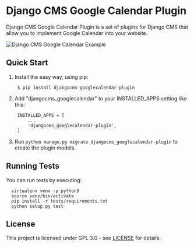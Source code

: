 # Django CMS Google Calendar Plugin

Django CMS Google Calendar Plugin is a set of plugins for Django CMS that allow you to implement Google Calendar into your website.

![Django CMS Google Calendar Example](./docs/img/preview.png "Django CMS Google Calendar Example")

## Quick Start

1. Install the easy way, using pip:

        $ pip install djangocms-googlecalendar-plugin

2. Add "djangocms\_googlecalendar" to your INSTALLED\_APPS setting like this:

        INSTALLED_APPS = [
            ...
            'djangocms_googlecalendar-plugin',
        ]

3. Run `python manage.py migrate djangocms_googlecalendar-plugin` to create the plugin models.

## Running Tests

You can run tests by executing:

``` shell
  virtualenv venv -p python3
  source venv/bin/activate
  pip install -r tests/requirements.txt
  python setup.py test
```

## License

This project is licensed under GPL 3.0 - see [LICENSE](LICENSE.md) for details.

